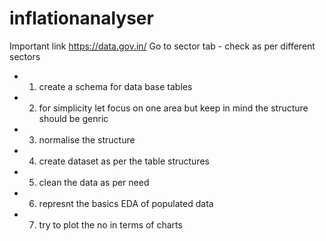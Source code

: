 # inflationanalyser


Important link 
https://data.gov.in/
Go to sector tab - check as per different sectors
- 1) create a schema for data base tables 
- 2) for simplicity let focus on one area but keep in mind the structure should be genric
- 3) normalise the structure
- 4) create dataset as per the table structures
- 5) clean the data as per need
- 6) represnt the basics EDA of populated data
- 7) try to plot the no in terms of charts
